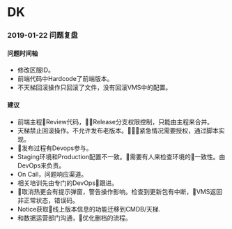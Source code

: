 # DK

### 2019-01-22 问题复盘

#### 问题时间轴

* 修改区服ID。
* 前端代码中Hardcode了前端版本。
* 不天梯回滚操作只回滚了文件，没有回滚VMS中的配置。

#### 建议

* 前端主程Review代码，Release分支权限控制，只能由主程来合并。
* 天梯禁止回滚操作。不允许发布老版本。紧急情况需要授权，通过脚本实现。
* 发布过程有Devops参与。
* Staging环境和Production配置不一致。需要有人来检查环境的一致性。由DevOps来负责。
* On Call，问题响应渠道。
* 相关培训先由专门的DevOps跟进。
* 取消热更会有提示弹窗，警告操作影响。检查到更新包有中断，VMS返回非正常状态，错误码。
* Notice获取线上版本信息的功能迁移到CMDB/天梯.
* 和数据运营部门沟通，优化删档的流程。